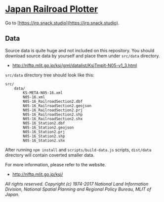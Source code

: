 # [Japan Railroad Plotter](https://jrp.snack.studio)

Go to [https://jrp.snack.studio](https://jrp.snack.studio).

## Data

Source data is quite huge and not included on this repository. You should download source data by yourself and place them under `src/data` directory.

* http://nlftp.mlit.go.jp/ksj/gml/datalist/KsjTmplt-N05-v1_3.html

`src/data` directory tree should look like this:

```
src/
    data/
        KS-META-N05-16.xml
        N05-16.xml
        N05-16_RailroadSection2.dbf
        N05-16_RailroadSection2.geojson
        N05-16_RailroadSection2.prj
        N05-16_RailroadSection2.shp
        N05-16_RailroadSection2.shx
        N05-16_Station2.dbf
        N05-16_Station2.geojson
        N05-16_Station2.prj
        N05-16_Station2.shp
        N05-16_Station2.shx
```

After running `npm install` and `scripts/build-data.js` scripts, `dist/data` directory will contain coverted smaller data.

For more information, please refer to the website.

* http://nlftp.mlit.go.jp/ksj/

*All rights reserved. Copyright (c) 1974-2017 National Land Information Division, National Spatial Planning and Regional Policy Bureau, MLIT of Japan.*
